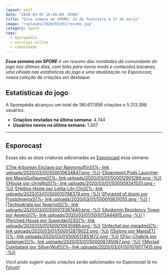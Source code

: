```yaml
---
layout: post
date: "2020-03-01 16:46:00 -0300"
title: "Essa semana em SPORE: 24 de fevereiro à 1º de março"
image: "/uploads/2020/03/01/resumo.jpg"
category: Spore
tags:
  - Sporepédia
  - serviços online
  - comunidade
---
```


_**Essa semana em SPORE** é um resumo das novidades da comunidade do jogo nos últimos dias, com links para novos mods e conteúdos bacanas, uma olhada nas estatísticas do jogo e uma atualização no Esporocast, nossa coleção de criações em destaque._

## Estatísticas do jogo

A Sporepédia alcançou um total de 190.617.856 criações e 5.313.398 usuários.

- **Criações enviadas na última semana:** 4.744
- **Usuários novos na última semana:** 1.307

***

## Esporocast

Essas são as doze criaturas adicionadas ao [Esporocast](http://www.spore.com/sporepedia#qry=ssc-501057576550) essa semana:

[![The Arborean Enclave por Rannymuffin]({%- link uploads/2020/03/01/500010634847.png -%})](http://www.spore.com/sporepedia#qry=sast-500010634847%3Assc-501057576550)
[![Spaceport Pods Launcher por MaxisGuillaume]({%- link uploads/2020/03/01/500012901289.png -%})](http://www.spore.com/sporepedia#qry=sast-500012901289%3Assc-501057576550)
[![House por chrisNg]({%- link uploads/2020/03/01/500009341520.png -%})](http://www.spore.com/sporepedia#qry=sast-500009341520%3Assc-501057576550)
[![Hellios Home por Lolita-Lily-Chi]({%- link uploads/2020/03/01/500010798379.png -%})](http://www.spore.com/sporepedia#qry=sast-500010798379%3Assc-501057576550)
[![Pyramid of doom por Frostphoenix]({%- link uploads/2020/03/01/500010831055.png -%})](http://www.spore.com/sporepedia#qry=sast-500010831055%3Assc-501057576550)
[![Technokrata por feuerrot]({%- link uploads/2020/03/01/500013387440.png -%})](http://www.spore.com/sporepedia#qry=sast-500013387440%3Assc-501057576550)
[![Andornin Residency Tower por Aeven]({%- link uploads/2020/03/01/500013444915.png -%})](http://www.spore.com/sporepedia#qry=sast-500013444915%3Assc-501057576550)
[![Perched House por Superdan123]({%- link uploads/2020/03/01/500010635986.png -%})](http://www.spore.com/sporepedia#qry=sast-500010635986%3Assc-501057576550)
[![Infechel por meiadm]({%- link uploads/2020/03/01/500012879022.png -%})](http://www.spore.com/sporepedia#qry=sast-500012879022%3Assc-501057576550)
[![Solony por MaxisET]({%- link uploads/2020/03/01/500012851872.png -%})](http://www.spore.com/sporepedia#qry=sast-500012851872%3Assc-501057576550)
[![Flor-Chabrik por joelanger]({%- link uploads/2020/03/01/500008745067.png -%})](http://www.spore.com/sporepedia#qry=sast-500008745067%3Assc-501057576550)
[![Myriad Combatant por SillverWolf]({%- link uploads/2020/03/01/501078177415.png -%})](http://www.spore.com/sporepedia#qry=sast-501078177415%3Assc-501057576550)
  
_Você pode sugerir quais criações serão adicionadas no Esporocast lá no [Fórum](https://forum.esporo.net/d/18-conheca-o-esporocast)!_
